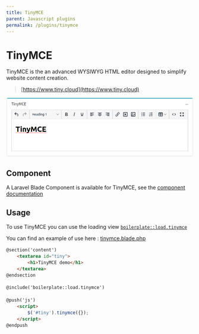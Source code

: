 ```yaml
---
title: TinyMCE
parent: Javascript plugins
permalink: /plugins/tinymce
---
```


# TinyMCE

TinyMCE is the an advanced WYSIWYG HTML editor designed to simplify website content creation.

> [https://www.tiny.cloud](https://www.tiny.cloud)

![TinyMCE](../assets/img/tinymce.png)

## Component

A Laravel Blade Component is available for TinyMCE, see the [component documentation](/components/tinymce)

## Usage

To use TinyMCE you can use the loading view [`boilerplate::load.tinymce`](https://github.com/sebastienheyd/boilerplate/blob/e1dc4b29920f011271a1a7ad682c3e82643180d9/src/resources/views/load/tinymce.blade.php)

You can find an example of use here : [tinymce.blade.php](https://github.com/sebastienheyd/boilerplate/blob/e1dc4b29920f011271a1a7ad682c3e82643180d9/src/resources/views/plugins/demo/tinymce.blade.php)

```html
@section('content')
    <textarea id="tiny">
        <h1>TinyMCE demo</h1>
    </textarea>
@endsection

@include('boilerplate::load.tinymce')

@push('js')
    <script>
        $('#tiny').tinymce({});
    </script>
@endpush
```